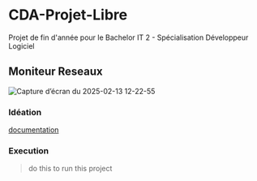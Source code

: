 # CDA-Projet-Libre

Projet de fin d'année pour le Bachelor IT 2 - Spécialisation Développeur Logiciel

## Moniteur Reseaux

![Capture d’écran du 2025-02-13 12-22-55](https://github.com/user-attachments/assets/37407386-82d8-4543-ae93-4bad7cb26344)


### Idéation

[documentation](/Ideation.md)

### Execution 

> do this to run this project
